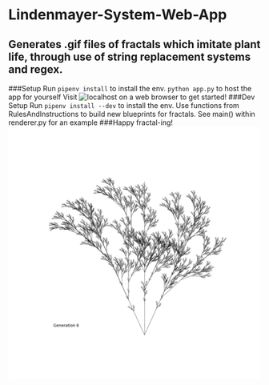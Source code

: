 # Lindenmayer-System-Web-App
## Generates .gif files of fractals which imitate plant life, through use of string replacement systems and regex.
###Setup
Run `pipenv install` to install the env.
`python app.py` to host the app for yourself
Visit ![localhost](http://127.0.0.1:5000/) on a web browser to get started!
###Dev Setup
Run `pipenv install --dev` to install the env.
Use functions from RulesAndInstructions to build new blueprints for fractals.
See main() within renderer.py for an example
###Happy fractal-ing!
![example_fractal](static/Example_Fractal.gif)
